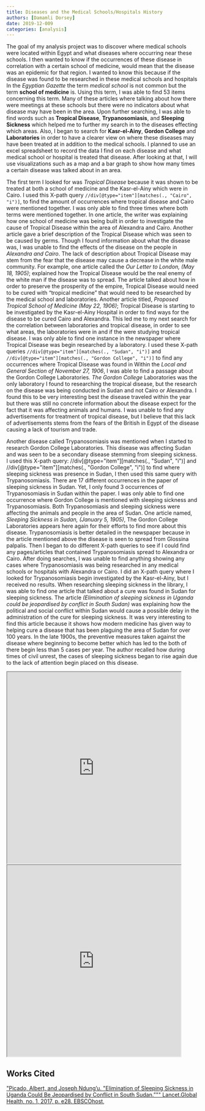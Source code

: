 ```yaml
---
title: Diseases and the Medical Schools/Hospitals History
authors: [Damamli Dorsey]
date: 2019-12-009
categories: [analysis]
---
```

The goal of my analysis project was to discover where medical schools were located within Egypt and what diseases where occurring near these schools. I then wanted to know if the occurrences of these disease in correlation with a certain school of medicine, would mean that the disease was an epidemic for that region. I wanted to know this because if the disease was found to be researched in these medical schools and hospitals  In the *Egyptian Gazette* the term *medical school* is not common but the term **school of medicine** is. Using this term, I was able to find 53 items concerning this term. Many of these articles where talking about how there were meetings at these schools but there were no indicators about what disease may have been in the area. Upon further searching, I was able to find words such as **Tropical Disease**, **Trypanosomiasis**, and **Sleeping Sickness** which helped me to further my search in to the diseases effecting which areas.  Also, I began to search for **Kasr-el-Ainy**, **Gordon College** and **Laboratories** in order to have a clearer view on where these diseases may have been treated at in addition to the medical schools. I planned to use an excel spreadsheet to record the data I find on each disease and what medical school or hospital is treated that disease. After looking at that, I will use visualizations such as a map and a bar graph to show how many times a certain disease was talked about in an area.

The first term I looked for was *Tropical Disease* because it was shown to be treated at both a school of medicine and the Kasr-el-Ainy which were in Cairo. I used this X-path query `//div[@type="item"][matches(., "Cairo", "i")]`, to find the amount of occurrences where tropical disease and Cairo were mentioned together. I was only able to find three times where both terms were mentioned together.  In one article, the writer was explaining how one school of medicine was being built in order to investigate the cause of Tropical Disease within the area of Alexandra and Cairo. Another article gave a brief description of the Tropical Disease which was seen to be caused by germs. Though I found information about what the disease was, I was unable to find the effects of the disease on the people in *Alexandra and Cairo*. The lack of description about Tropical Disease may stem from the fear that the disease may cause a decrease in the white male community. For example, one article called the *Our Letter to London, (May 18, 1905)*; explained how the Tropical Disease would be the real enemy of the white man if the disease was to spread. The article talked about how in order to preserve the prosperity of the empire, Tropical Disease would need to be cured with “tropical medicine” that would need to be researched by the medical school and laboratories. Another article titled, *Proposed Tropical School of Medicine (May 22, 1906)*; Tropical Disease is starting to be investigated by the Kasr-el-Ainy Hospital in order to find ways for the disease to be cured Cairo and Alexandra. This led me to my next search for the correlation between laboratories and tropical disease, in order to see what areas, the laboratories were in and if the were studying tropical disease. I was only able to find one instance in the newspaper where Tropical Disease was begin researched by a laboratory. I used these X-path queries ``//div[@type="item"][matches(., "Sudan", "i")]`` and ``//div[@type="item"][matches(., "Gordon College", "i")]`` to find any occurrences where Tropical Disease was found in   Within the *Local and General Section of November 27, 1906*, I was able to find a passage about the Gordon College Laboratories. *The Gordon College* Laboratories was the only laboratory I found to researching the tropical disease, but the research on the disease was being conducted in Sudan and not Cairo or Alexandra. I found this to be very interesting best the disease traveled within the year but there was still no concrete information about the disease expect for the fact that it was affecting animals and humans. I was unable to find any advertisements for treatment of tropical disease, but I believe that this lack of advertisements stems from the fears of the British in Egypt of the disease causing a lack of tourism and trade.

Another disease called Trypanosomiasis was mentioned when I started to research Gordon College Laboratories. This disease was affecting Sudan and was seen to be a secondary disease stemming from sleeping sickness. I used this X-path query: //div[@type="item"][matches(., "Sudan", "i")] and //div[@type="item"][matches(., "Gordon College", "i")]  to find where sleeping sickness was presence in Sudan, I then used this same query with Trypanosomiasis. There are 17 different occurrences in the paper of sleeping sickness in Sudan. Yet, I only found 3 occurrences of Trypanosomiasis in Sudan within the paper. I was only able to find one occurrence where Gordon College is mentioned with sleeping sickness and Trypanosomiasis.  Both Trypanosomiasis and sleeping sickness were affecting the animals and people in the area of Sudan. One article named, *Sleeping Sickness in Sudan, (January 5, 1905)*, The Gordon College Laboratories appears here again for their efforts to find more about this disease. Trypanosomiasis is better detailed in the newspaper because in the article mentioned above the disease is seen to spread from Glossina palpalis. Then I began to do different X-path queries to see if I could find any pages/articles that contained Trypanosomiasis spread to Alexandra or Cairo. After doing searches, I was unable to find anything showing any cases where Trypanosomiasis was being researched in any medical schools or hospitals with Alexandra or Cairo. I did an X-path query where I looked for Trypanosomiasis begin investigated by the Kasr-el-Ainy, but I received no results. When researching sleeping sickness in the library, I was able to find one article that talked about a cure was found in Sudan for sleeping sickness. The article *(Elimination of sleeping sickness in Uganda could be jeopardised by conflict in South Sudan)* was explaining how the political and social conflict within Sudan would cause a possible delay in the administration of the cure for sleeping sickness. It was very interesting to find this article because it shows how modern medicine has given way to helping cure a disease that has been plaguing the area of Sudan for over 100 years. In the late 1900s, the preventive measures taken against the disease where beginning to become better which has led to the both of there begin less than 5 cases per year.  The author recalled how during times of civil unrest, the cases of sleeping sickness began to rise again due to the lack of attention begin placed on this disease.

<iframe src="https://public.tableau.com/views/SleepingSicknessandtrypanosomiasiswithinSudan/Sheet1?:display_count=y&publish=yes&:origin=viz_share_link:showVizHome=no&:embed=true" align="center" width="90%" height="500"></iframe>

<iframe src="https://public.tableau.com/views/TropicalDiseasesinCairoandSudan/Sheet1?:display_count=y&publish=yes&:origin=viz_share_link:showVizHome=no&:embed=true" align="center" width="90%" height="500"></iframe>


## Works Cited
["Picado, Albert, and Joseph Ndung’u. "Elimination of Sleeping Sickness in Uganda Could Be Jeopardised by Conflict in South Sudan.”"" Lancet.Global Health, no. 1, 2017, p. e28. EBSCOhost, ](search.ebscohost.com/login.aspx?direct=true&db=edsbl&AN=vdc.100063233501.0x000001&site=eds-live&scope=site.)
